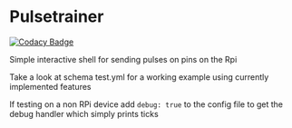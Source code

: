 # Pulsetrainer
[![Codacy Badge](https://api.codacy.com/project/badge/Grade/fe8fba325e0b47149351564482cbd4a7)](https://www.codacy.com/app/twhiston/pulsetrainer?utm_source=github.com&amp;utm_medium=referral&amp;utm_content=twhiston/pulsetrainer&amp;utm_campaign=Badge_Grade)

Simple interactive shell for sending pulses on pins on the Rpi

Take a look at schema test.yml for a working example using currently implemented features

If testing on a non RPi device add `debug: true` to the config file to get the debug handler which simply prints ticks
